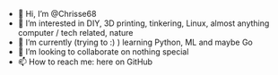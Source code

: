 - 👋 Hi, I’m @Chrisse68
- 👀 I’m interested in DIY, 3D printing, tinkering, Linux, almost anything computer / tech related, nature
- 🌱 I’m currently (trying to :) ) learning Python, ML and maybe Go
- 💞️ I’m looking to collaborate on nothing special
- 📫 How to reach me: here on GitHub

<!---
Chrisse68/Chrisse68 is a ✨ special ✨ repository because its `README.md` (this file) appears on your GitHub profile.
You can click the Preview link to take a look at your changes.
--->
